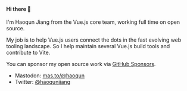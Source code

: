 #### Hi there 👋

I'm Haoqun Jiang from the Vue.js core team, working full time on open source.

My job is to help Vue.js users connect the dots in the fast evolving web tooling landscape.
So I help maintain several Vue.js build tools and contribute to Vite.

You can sponsor my open source work via [GitHub Sponsors](https://github.com/sponsors/sodatea).

- Mastodon: [mas.to/@haoqun](https://mas.to/@haoqun)
- Twitter: [@haoqunjiang](https://twitter.com/haoqunjiang)
